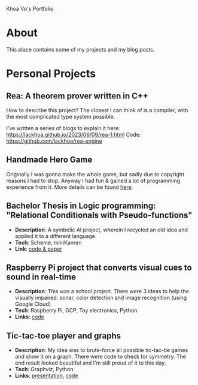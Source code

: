 Khoa Vo's Portfolio

About
=====

This place contains some of my projects and my blog posts.

Personal Projects
=================

Rea: A theorem prover written in C++
------------------------------------

How to describe this project?
The closest I can think of is a compiler, with the most complicated type system possible.

I've written a series of blogs to explain it here: https://lackhoa.github.io/2023/06/09/rea-1.html
Code: https://github.com/lackhoa/rea-engine

Handmade Hero Game
-------------------------------------------------------------------------------------

Originally I was gonna make the whole game, but sadly due to copyright reasons I had to stop.
Anyway I had fun & gained a lot of programming experience from it.
More details can be found
[here](https://lackhoa.github.io/2022/08/21/handmade-hero-learning-summary.html).

Bachelor Thesis in Logic programming: "Relational Conditionals with Pseudo-functions"
-------------------------------------------------------------------------------------

*   **Description**: A symbolic AI project, wherein I recycled an old idea and applied it to a different language.
*   **Tech**: Scheme, miniKanren
*   **Link**: [code & paper](https://github.com/lackhoa/staticKanren)

Raspberry Pi project that converts visual cues to sound in real-time
--------------------------------------------------------------------

*   **Description**: This was a school project. There were 3 ideas to help the visually impaired: sonar, color detection and image recognition (using Google Cloud)
*   **Tech**: Raspberry Pi, GCP, Toy electronics, Python
*   **Links**: [code](https://github.com/lackhoa/pi-visual)

Tic-tac-toe player and graphs
-----------------------------

*   **Description**: My idea was to brute-force all possible tic-tac-tie games and show it on a graph. There were code to check for symmetry. The end result looked beautiful and I'm still proud of it to this day.
*   **Tech**: Graphviz, Python
*   **Links**: [presentation](https://drive.google.com/file/d/0B87xosAJTDm1dGJQY01qZnB5UGc/view?usp=drive_open), [code](https://github.com/lackhoa/ttt-graph/tree/master)
